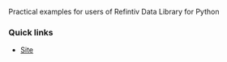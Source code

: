Practical examples for users of Refintiv Data Library for Python

### Quick links

* [Site](https://palewi.re/docs/refinitiv-data-python-cookbook/)
